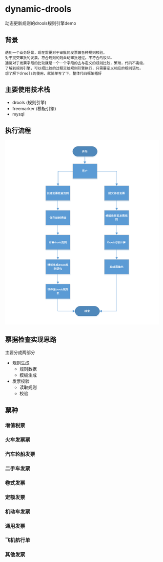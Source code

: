# dynamic-drools
动态更新规则的drools规则引擎demo

## 背景
```
遇到一个业务场景，现在需要对于审批的发票做各种规则校验，
对于提交审批的发票，符合规则的则自动审批通过，不符合的驳回。
通常对于发票字段的比较就是一个一个字段的去与定义的规则比较，繁琐，代码不高级，
了解到规则引擎，可以把比较的过程交给规则引擎执行，只需要定义相应的规则语句。
想了解下drools的使用，就简单写了下，整体代码框架搭好
```

## 主要使用技术栈
- drools (规则引擎)
- freemarker (模板引擎)
- mysql

## 执行流程
![执行流程](/drools-demo/imgs/发票检查流程.png)

## 票据检查实现思路
主要分成两部分
- 规则生成
    - 规则数据
    - 模板生成
- 发票校验
    - 读取规则
    - 校验

## 票种
### 增值税票
### 火车发票票
### 汽车轮船发票
### 二手车发票
### 卷式发票
### 定额发票
### 机动车发票
### 通用发票
### 飞机航行单
### 其他发票